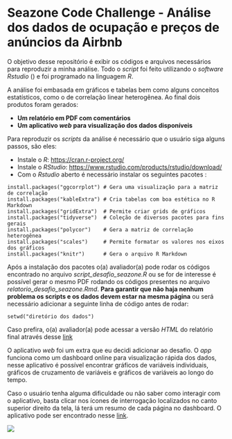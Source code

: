 # Seazone Code Challenge - Análise dos dados de ocupação e preços de anúncios da Airbnb

O objetivo desse repositório é exibir os códigos e arquivos necessários para reproduzir a minha análise. Todo o *script* foi feito utilizando o *software Rstudio* () e foi programado na linguagem *R*.

A análise foi embasada em gráficos e tabelas bem como alguns conceitos estatísticos, como o de correlação linear heterogênea. Ao final dois produtos foram gerados: 

- **Um relatório em PDF com comentários**
- **Um aplicativo *web* para visualização dos dados disponíveis**

Para reproduzir os *scripts* da análise é necessário que o usuário siga alguns passos, são eles:

- Instale o *R*: https://cran.r-project.org/
- Instale o *RStudio*: https://www.rstudio.com/products/rstudio/download/
- Com o *Rstudio* aberto é necessário instalar os seguintes pacotes :

```
install.packages("ggcorrplot") # Gera uma visualização para a matriz de correlação
install.packages("kableExtra") # Cria tabelas com boa estética no R Markdown
install.packages("gridExtra")  # Permite criar grids de gráficos
install.packages("tidyverse")  # Coleção de diversos pacotes para fins gerais
install.packages("polycor")    # Gera a matriz de correlação heterogênea
install.packages("scales")     # Permite formatar os valores nos eixos dos gráficos
install.packages("knitr")      # Gera o arquivo R Markdown
```

Após a instalação dos pacotes o(a) avaliador(a) pode rodar os códigos encontrado no arquivo *script_desafio_seazone.R* ou se for de interesse é possível gerar o mesmo PDF rodando os códigos presentes no arquivo *relatorio_desafio_seazone.Rmd*. **Para garantir que não haja nenhum problema os scripts e os dados devem estar na mesma página** ou será necessário adicionar a seguinte linha de código antes de rodar:

```
setwd("diretório dos dados")
```

Caso prefira, o(a) avaliador(a) pode acessar a versão *HTML* do relatório final através desse [link](https://htmlpreview.github.io/?https://github.com/wesleyacruzzz/desafio_seazone/blob/main/Arquivos/html_relatorio_desafio_seazone.html)

O aplicativo *web* foi um extra que eu decidi adicionar ao desafio. O *app* funciona como um dashboard online para visualização rápida dos dados, nesse aplicativo é possível encontrar gráficos de variáveis individuais, gráficos de cruzamento de variáveis e gráficos de variáveis ao longo do tempo. 

Caso o usuário tenha alguma dificuldade ou não saber como interagir com o aplicativo, basta clicar nos ícones de interrogação localizados no canto superior direito da tela, lá terá um resumo de cada página no dashboard. O aplicativo pode ser encontrado nesse [link](https://wesley-almeida-cruz-wess.shinyapps.io/desafio_seazone/). 

![](https://github.com/wesleyacruzzz/desafio_seazone/blob/Imagens/print_app.png?raw=true)
